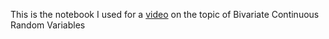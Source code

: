 This is the notebook I used for a [video](https://youtu.be/fOEsI7tptEc) on the topic of Bivariate Continuous Random Variables
